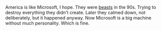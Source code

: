America is like Microsoft, I hope. They were <a href="https://www.google.com/search?q=site%3Ascripting.com+microsoft">beasts</a> in the 90s. Trying to destroy everything they didn't create. Later they calmed down, not deliberately, but it happened anyway. Now Microsoft is a big machine without much personality. Which is fine.
